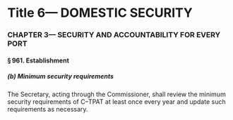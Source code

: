 
# Title 6— DOMESTIC SECURITY
### CHAPTER 3— SECURITY AND ACCOUNTABILITY FOR EVERY PORT
#### § 961. Establishment
##### (b) Minimum security requirements

The Secretary, acting through the Commissioner, shall review the minimum security requirements of C–TPAT at least once every year and update such requirements as necessary.
